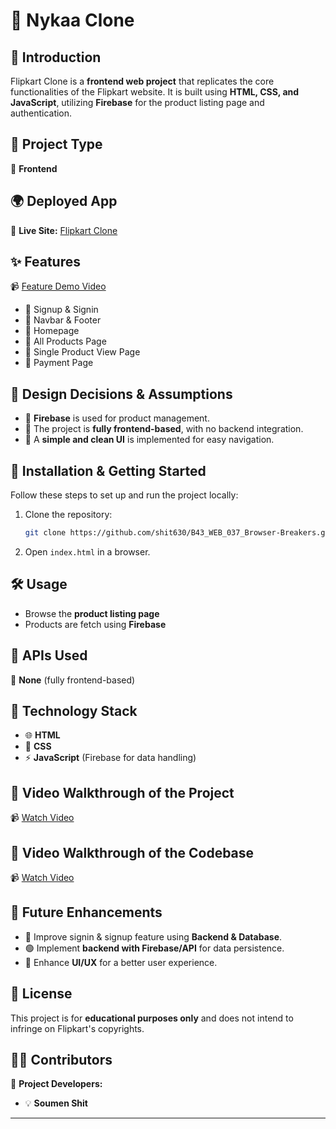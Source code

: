 # 🌸 Nykaa Clone

## 📌 Introduction

Flipkart Clone is a **frontend web project** that replicates the core functionalities of the Flipkart website. It is built using **HTML, CSS, and JavaScript**, utilizing **Firebase** for the product listing page and authentication.

## 🏧️ Project Type

🔹 **Frontend**

## 🌍 Deployed App

🔗 **Live Site:** [Flipkart Clone](https://sprightly-frangipane-f468cb.netlify.app/)

## ✨ Features

📹 [Feature Demo Video](https://drive.google.com/file/d/1ZWDAvgZXbQyERbRGDALNAiX4UFpQ-O7E/view?usp=drive_link)

- 📌 Signup & Signin
- 📌 Navbar & Footer
- 📌 Homepage
- 📌 All Products Page
- 📌 Single Product View Page
- 📌 Payment Page

## 🎨 Design Decisions & Assumptions

- 🔹 **Firebase** is used for product management.
- 🔹 The project is **fully frontend-based**, with no backend integration.
- 🔹 A **simple and clean UI** is implemented for easy navigation.



## 🚀 Installation & Getting Started

Follow these steps to set up and run the project locally:

1. Clone the repository:
   ```bash
   git clone https://github.com/shit630/B43_WEB_037_Browser-Breakers.git
   ```
2. Open `index.html` in a browser.

## 🛠️ Usage

- Browse the **product listing page**
- Products are fetch using **Firebase**


## 🔗 APIs Used

🚫 **None** (fully frontend-based)

## 🏧️ Technology Stack

- 🌐 **HTML**
- 🎨 **CSS**
- ⚡ **JavaScript** (Firebase for data handling)

## 🎥 Video Walkthrough of the Project

📹 [Watch Video]()

## 🎥 Video Walkthrough of the Codebase

📹 [Watch Video](https://drive.google.com/file/d/1YlCMT9tB_7zCjwKPxFejrpevEvRyrx_N/view?usp=sharing)

## 🚀 Future Enhancements

- 🤖 Improve signin & signup feature using **Backend & Database**.
- 🟢 Implement **backend with Firebase/API** for data persistence.
- 🎨 Enhance **UI/UX** for a better user experience.

## 📝 License

This project is for **educational purposes only** and does not intend to infringe on Flipkart's copyrights.

## 👨‍💻 Contributors

🚀 **Project Developers:**

- 💡 **Soumen Shit**

---